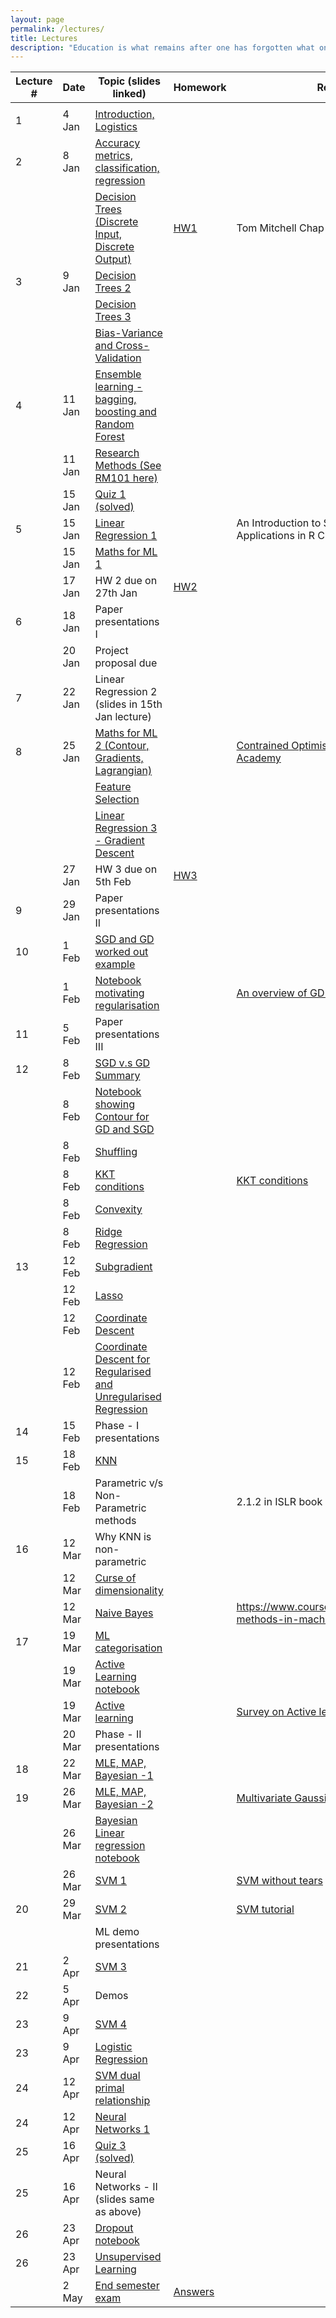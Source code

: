 ```yaml
---
layout: page
permalink: /lectures/
title: Lectures
description: "Education is what remains after one has forgotten what one has learned in school."
---
```



|  Lecture # | Date | Topic (slides linked) | Homework | Reading |
| --- | --- | --- | --- | --- |
|   |  |  |  |  |
|  1 | 4 Jan | [Introduction, Logistics](../lectures/1-intro.pdf "Introduction, Logistics") |  |  |
|  2 | 8 Jan | [Accuracy metrics, classification, regression](../lectures/2-accuracy-metrics.pdf "Accuracy metrics, classification, regression") |  |  |
|   |  | [Decision Trees  (Discrete Input, Discrete Output)](../lectures/2-decision-tree.pdf "Decision Trees  (Discrete Input, Discrete Output)") | [HW1](../hw/1.pdf "HW1") | Tom Mitchell Chap 3 |
|  3 | 9 Jan | [Decision Trees 2 ](../lectures/3-decision-tree.pdf "Decision Trees 2 ") |  |  |
|   |  | [Decision Trees 3](../lectures/3-decision-tree-regression.pdf "Decision Trees 3") |  |  |
|   |  | [Bias-Variance and Cross-Validation](../lectures/3-bias-variance-cv.pdf "Bias-Variance and Cross-Validation") |  |  |
|  4 | 11 Jan | [Ensemble learning - bagging, boosting and Random Forest](../lectures/4-ensemble-methods.pdf "Ensemble learning - bagging, boosting and Random Forest") |  |  |
|   | 11 Jan | [Research Methods (See RM101 here)](https://github.com/nipunbatra/CS-Research-Methods-Bootcamp "Research Methods (See RM101 here)") |  |  |
|   | 15 Jan | [Quiz 1 (solved)](https://docs.google.com/document/d/1HZ4X2s0UwrvlMlGp8bfGGyBXOE71zlTldTcrKkBvzSg/edit "Quiz 1 (solved)") |  |  |
|  5 | 15 Jan | [Linear Regression 1](../lectures/5-6-lr.pdf "Linear Regression 1") |  | An Introduction to Statistical Learning with Applications in R Chapter 3 |
|   | 15 Jan | [Maths for ML 1](../lectures/5-maths-ml1.pdf "Maths for ML 1") |  |  |
|   | 17 Jan | HW 2 due on 27th Jan | [HW2](../hw/2.pdf "HW2") |  |
|  6 | 18 Jan | Paper presentations I |  |  |
|   | 20 Jan | Project proposal due |  |  |
|  7 | 22 Jan | Linear Regression 2 (slides in 15th Jan lecture) |  |  |
|  8 | 25 Jan | [Maths for ML 2 (Contour, Gradients, Lagrangian)](../lectures/8-maths-ml-2.pdf "Maths for ML 2 (Contour, Gradients, Lagrangian)") |  | [Contrained Optimisation from Khan Academy](https://www.youtube.com/watch?v=vwUV2IDLP8Q "Contrained Optimisation from Khan Academy") |
|   |  | [Feature Selection](../lectures/8-feature-selection.pdf "Feature Selection") |  |  |
|   |  | [Linear Regression 3 - Gradient Descent](../lectures/8-gradient.pdf "Linear Regression 3 - Gradient Descent") |  |  |
|   | 27 Jan | HW 3 due on 5th Feb | [HW3](../hw/3.pdf "HW3") |  |
|  9 | 29 Jan | Paper presentations II |  |  |
|  10 | 1 Feb | [SGD and GD worked out example](../lectures/9-gd-sgd.pdf "SGD and GD worked out example") |  |  |
|   | 1 Feb | [Notebook motivating regularisation](https://colab.research.google.com/github/nipunbatra/ml2019/blob/master/notebooks/Linear-Regression/large_weights-lr.ipynb "Notebook motivating regularisation") |  | [An overview of GD algorithm](http://ruder.io/optimizing-gradient-descent/index.html "An overview of GD algorithm") |
|  11 | 5 Feb | Paper presentations III |  |  |
|  12 | 8 Feb | [SGD v.s GD Summary](../lectures/10-gd-sgd-summary.pdf "SGD v.s GD Summary") |  |  |
|   | 8 Feb | [Notebook showing Contour for GD and SGD](https://colab.research.google.com/github/nipunbatra/ml2019/blob/master/notebooks/Linear-Regression/sgd-contour.ipynb "Notebook showing Contour for GD and SGD") |  |  |
|   | 8 Feb | [Shuffling](../lectures/10-shuffling.pdf "Shuffling") |  |  |
|   | 8 Feb | [KKT conditions](../lectures/10-kkt.pdf "KKT conditions") |  | [KKT conditions](http://www.onmyphd.com/?p=kkt.karush.kuhn.tucker "KKT conditions") |
|   | 8 Feb | [Convexity](../lectures/10-convex.pdf "Convexity") |  |  |
|   | 8 Feb | [Ridge Regression](../lectures/10-ridge.pdf "Ridge Regression") |  |  |
|  13 | 12 Feb | [Subgradient](../lectures/11-sub.pdf "Subgradient") |  |  |
|   | 12 Feb | [Lasso](../lectures/11-lasso.pdf "Lasso") |  |  |
|   | 12 Feb | [Coordinate Descent](../lectures/11-coordinate-descent.pdf "Coordinate Descent") |  |  |
|   | 12 Feb | [Coordinate Descent for Regularised and Unregularised Regression](../lectures/11-lasso-solution.pdf "Coordinate Descent for Regularised and Unregularised Regression") |  |  |
|  14 | 15 Feb | Phase - I presentations |  |  |
|  15 | 18 Feb | [KNN](../lectures/12-knn.pdf "KNN") |  |  |
|   | 18 Feb | Parametric v/s Non-Parametric methods |  | 2.1.2 in ISLR book |
|  16 | 12 Mar | Why KNN is non-parametric |  |  |
|   | 12 Mar | [Curse of dimensionality](https://colab.research.google.com/github/nipunbatra/ml2019/blob/master/notebooks/curse-dimensionality.ipynb "Curse of dimensionality") |  |  |
|   | 12 Mar | [Naive Bayes](../lectures/13-bayesian-networks-nb.pdf "Naive Bayes") |  | https://www.coursera.org/learn/bayesian-methods-in-machine-learning |
|  17 | 19 Mar | [ML categorisation](../lectures/14-categorisation.pdf "ML categorisation") |  |  |
|   | 19 Mar | [Active Learning notebook](https://colab.research.google.com/github/nipunbatra/nipunbatra.github.io/blob/master/blog/2019/active-learning-motivation.ipynb "Active Learning notebook") |  |  |
|   | 19 Mar | [Active learning](../lectures/14-active-learning.pdf "Active learning") |  | [Survey on Active learning](http://burrsettles.com/pub/settles.activelearning.pdf "Survey on Active learning") |
|   | 20 Mar | Phase - II presentations |  |  |
|  18 | 22 Mar | [MLE, MAP, Bayesian -1 ](../lectures/15-mle-map-bayesian-1.pdf "MLE, MAP, Bayesian -1 ") |  |  |
|  19 | 26 Mar | [MLE, MAP, Bayesian -2](../lectures/16-mle-map-bayesian-2.pdf "MLE, MAP, Bayesian -2") |  | [Multivariate Gaussian](https://www.youtube.com/watch?v=TC0ZAX3DA88 "Multivariate Gaussian") |
|   | 26 Mar | [Bayesian Linear regression notebook](https://colab.research.google.com/github/nipunbatra/ml2019/blob/master/notebooks/bayesian-linear-regression.ipynb#scrollTo=Fq7ls2GpnNfh "Bayesian Linear regression notebook") |  |  |
|   | 26 Mar | [SVM 1](../lectures/16-svm-1.pdf "SVM 1") |  | [SVM without tears](https://med.nyu.edu/chibi/sites/default/files/chibi/Final.pdf "SVM without tears") |
|  20 | 29 Mar | [SVM 2](../lectures/17-svm-2.pdf "SVM 2") |  | [SVM tutorial ](https://www.svm-tutorial.com/ "SVM tutorial ") |
|   |  | ML demo presentations |  |  |
|  21 | 2 Apr | [SVM 3](../lectures/18-svm-3.pdf "SVM 3") |  |  |
|  22 | 5 Apr | Demos |  |  |
|  23 | 9 Apr | [SVM 4](../lectures/19-svm-4.pdf "SVM 4") |  |  |
|  23 | 9 Apr | [Logistic Regression](../lectures/19-logistic.pdf "Logistic Regression") |  |  |
|  24 | 12 Apr | [SVM dual primal relationship](../lectures/20-svm-5.pdf "SVM dual primal relationship") |  |  |
|  24 | 12 Apr | [Neural Networks 1](../lectures/20-neural-1.pdf "Neural Networks 1") |  |  |
|  25 | 16 Apr | [Quiz 3 (solved)](https://docs.google.com/document/d/156UEZAVhB4v09ycpdkn-1qsNIoLw-LHxGkanQPcRDNU/edit "Quiz 3 (solved)") |  |  |
|  25 | 16 Apr | Neural Networks - II (slides same as above) |  |  |
|  26 | 23 Apr | [Dropout notebook](https://github.com/nipunbatra/ml2019/blob/master/notebooks/dropout.ipynb "Dropout notebook") |  |  |
|  26 | 23 Apr | [Unsupervised Learning](../lectures/22-unsupervised.pdf "Unsupervised Learning") |  |  |
|   | 2 May | [End semester exam](https://docs.google.com/document/d/1h_NH7-Z6CjlXGq7ExUbhfnWqrggCl_7L8fPzXjC0ZQQ/edit?usp=sharing "End semester exam") | [Answers](https://github.com/nipunbatra/ml2019/blob/master/exams/endsem-answers.pdf "Answers") |  |